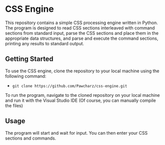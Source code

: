 # CSS Engine

This repository contains a simple CSS processing engine written in Python. The program is designed to read CSS sections interleaved with command sections from standard input, parse the CSS sections and place them in the appropriate data structures, and parse and execute the command sections, printing any results to standard output.

## Getting Started

To use the CSS engine, clone the repository to your local machine using the following command:
- `git clone https://github.com/Pawcharz/css-engine.git`

To run the program, navigate to the cloned repository on your local machine and run it with the Visual Studio IDE (Of course, you can manually compile the files)

## Usage

The program will start and wait for input. You can then enter your CSS sections and commands.
